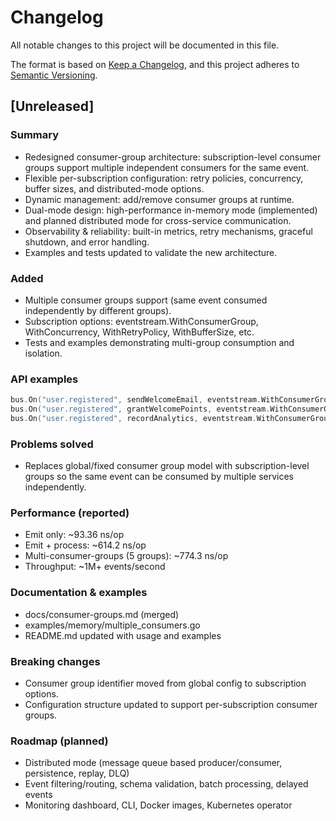 # Changelog

All notable changes to this project will be documented in this file.

The format is based on [Keep a Changelog](https://keepachangelog.com/en/1.0.0/),
and this project adheres to [Semantic Versioning](https://semver.org/spec/v2.0.0.html).

## [Unreleased]

### Summary
- Redesigned consumer-group architecture: subscription-level consumer groups support multiple independent consumers for the same event.
- Flexible per-subscription configuration: retry policies, concurrency, buffer sizes, and distributed-mode options.
- Dynamic management: add/remove consumer groups at runtime.
- Dual-mode design: high-performance in-memory mode (implemented) and planned distributed mode for cross-service communication.
- Observability & reliability: built-in metrics, retry mechanisms, graceful shutdown, and error handling.
- Examples and tests updated to validate the new architecture.

### Added
- Multiple consumer groups support (same event consumed independently by different groups).
- Subscription options: eventstream.WithConsumerGroup, WithConcurrency, WithRetryPolicy, WithBufferSize, etc.
- Tests and examples demonstrating multi-group consumption and isolation.

### API examples
```go
bus.On("user.registered", sendWelcomeEmail, eventstream.WithConsumerGroup("notification-service"))
bus.On("user.registered", grantWelcomePoints, eventstream.WithConsumerGroup("points-service"))
bus.On("user.registered", recordAnalytics, eventstream.WithConsumerGroup("analytics-service"))
```

### Problems solved
- Replaces global/fixed consumer group model with subscription-level groups so the same event can be consumed by multiple services independently.

### Performance (reported)
- Emit only: ~93.36 ns/op
- Emit + process: ~614.2 ns/op
- Multi-consumer-groups (5 groups): ~774.3 ns/op
- Throughput: ~1M+ events/second

### Documentation & examples
- docs/consumer-groups.md (merged)
- examples/memory/multiple_consumers.go
- README.md updated with usage and examples

### Breaking changes
- Consumer group identifier moved from global config to subscription options.
- Configuration structure updated to support per-subscription consumer groups.

### Roadmap (planned)
- Distributed mode (message queue based producer/consumer, persistence, replay, DLQ)
- Event filtering/routing, schema validation, batch processing, delayed events
- Monitoring dashboard, CLI, Docker images, Kubernetes operator